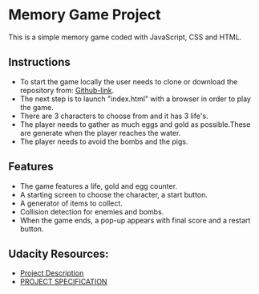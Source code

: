 # Memory Game Project

This is a simple memory game coded with JavaScript, CSS and HTML.

## Instructions
- To start the game locally the user needs to clone or download the repository from: [Github-link](https://github.com/martamihai88/My-Arcade-Game). 
- The next step is to launch "index.html" with a browser in order to play the game.
- There are 3 characters to choose from and it has 3 life's.
- The player needs to gather as much eggs and gold as possible.These are  generate when the player reaches the water.
- The player needs to avoid the bombs and the pigs.

## Features
- The game features a life, gold and egg counter. 
- A starting screen to choose the character, a start button.
- A generator of items to collect.
- Collision detection for enemies and bombs.
- When the game ends, a pop-up appears with final score and a restart button.

## Udacity Resources:
- [Project Description](https://classroom.udacity.com/nanodegrees/nd001/parts/4942f4d7-a48d-4794-9eb0-404b3ed3cfe1/modules/269645859775463/lessons/2696458597239847/concepts/26849785360923)
- [PROJECT SPECIFICATION](https://review.udacity.com/#!/rubrics/15/view)
